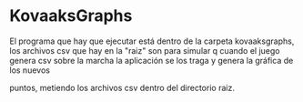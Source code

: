 # KovaaksGraphs
 El programa que hay que ejecutar está dentro de la carpeta kovaaksgraphs, los archivos csv que hay en la "raiz" son para simular q cuando el juego genera csv sobre la marcha la aplicación se los traga y genera la gráfica de los nuevos

puntos, metiendo los archivos csv dentro del directorio raiz.
